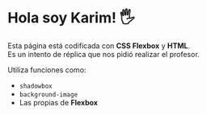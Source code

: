 # Hola soy Karim! 🖐

Esta página está codificada con **CSS Flexbox** y **HTML**.  
Es un intento de réplica que nos pidió realizar el profesor.

Utiliza funciones como:

- `shadowbox`
- `background-image`
- Las propias de **Flexbox**
